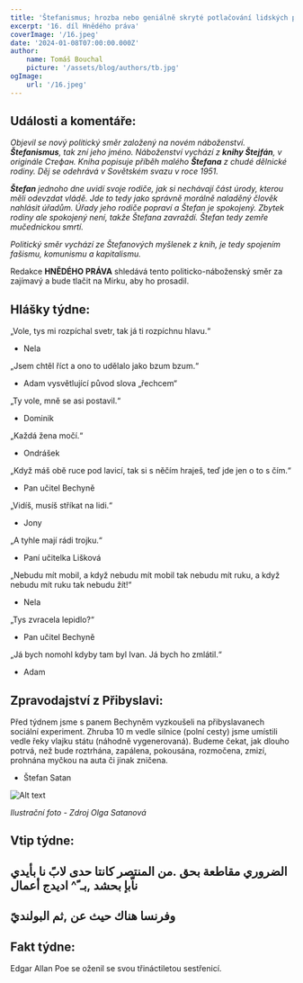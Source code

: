 ```yaml
---
title: 'Štefanismus; hrozba nebo geniálně skryté potlačování lidských práv?'
excerpt: '16. díl Hnědého práva'
coverImage: '/16.jpeg'
date: '2024-01-08T07:00:00.000Z'
author:
    name: Tomáš Bouchal
    picture: '/assets/blog/authors/tb.jpg'
ogImage:
    url: '/16.jpeg'
---
```

## **Události a komentáře:**

*Objevil se nový politický směr založený na novém náboženství.
**Štefanismus**, tak zní jeho jméno. Náboženství vychází z **knihy Štejfán**,
v originále Стефан. Kniha popisuje příběh malého **Štefana** z chudé dělnické
rodiny. Děj se odehrává v Sovětském svazu v roce 1951.*

***Štefan** jednoho dne uvidí svoje rodiče, jak si nechávají část úrody, kterou
měli odevzdat vládě. Jde to tedy jako správně morálně naladěný člověk
nahlásit úřadům. Úřady jeho rodiče popraví a Štefan je spokojený. Zbytek
rodiny ale spokojený není, takže Štefana zavraždí. Štefan tedy zemře
mučednickou smrtí.*

*Politický směr vychází ze Štefanových myšlenek z knih, je tedy spojením
fašismu, komunismu a kapitalismu.*

Redakce **HNĚDÉHO PRÁVA** shledává tento politicko-náboženský směr za
zajímavý a bude tlačit na Mirku, aby ho prosadil.

## **Hlášky týdne:**

„Vole, tys mi rozpíchal svetr, tak já ti rozpíchnu hlavu.“

- Nela

„Jsem chtěl říct a ono to udělalo jako bzum bzum.“

- Adam vysvětlující původ slova „řechcem“

„Ty vole, mně se asi postavil.“

- Dominik

„Každá žena močí.“

- Ondrášek

„Když máš obě ruce pod lavicí, tak si s něčím hraješ, teď jde jen o to s čím.“

- Pan učitel Bechyně

„Vidíš, musíš stříkat na lidi.“

- Jony

„A tyhle mají rádi trojku.“

- Paní učitelka Lišková

„Nebudu mít mobil, a když nebudu mít mobil tak nebudu mít ruku, a když
nebudu mít ruku tak nebudu žít!“

- Nela

„Tys zvracela lepidlo?“

- Pan učitel Bechyně

„Já bych nomohl kdyby tam byl Ivan. Já bych ho zmlátil.“

- Adam

## **Zpravodajství z Přibyslavi:**

Před týdnem jsme s panem Bechyněm vyzkoušeli na přibyslavanech sociální experiment. Zhruba 10 m vedle silnice (polní cesty) jsme umístili vedle řeky vlajku státu (náhodně vygenerovaná). Budeme čekat, jak dlouho potrvá, než bude roztrhána, zapálena, pokousána, rozmočena, zmizí, prohnána myčkou na auta či jinak zničena.

- Štefan Satan

![Alt text](../ilufot16.png)

*Ilustrační foto - Zdroj Olga Satanová*
## **Vtip týdne:**

## الضروري مقاطعة بحق .من المنتصر كانتا حدى لابً نا بأيدي ناّبإ بحشد ,بـ ً^ اديدج أعمال

## وفرنسا هناك حيث عن ,ثم البولنديً

## **Fakt týdne:**

Edgar Allan Poe se oženil se svou třináctiletou sestřenicí.